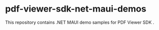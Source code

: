 # pdf-viewer-sdk-net-maui-demos
This repository contains .NET MAUI demo samples for PDF Viewer SDK .

